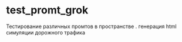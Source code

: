 # test_promt_grok
Тестирование различных промтов в пространстве . генерация html симуляции дорожного трафика
